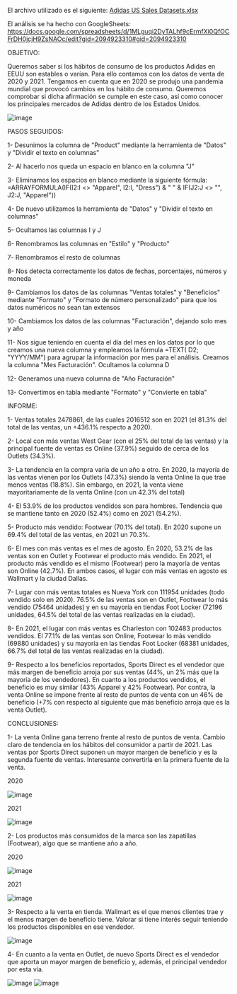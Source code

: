 El archivo utilizado es el siguiente: [Adidas US Sales Datasets.xlsx](https://github.com/user-attachments/files/17872842/Adidas.US.Sales.Datasets.xlsx)

El análisis se ha hecho con GoogleSheets: https://docs.google.com/spreadsheets/d/1MLguqi2DyTALhf9cErmfXi0QfOCFrDH0jcjH9ZsNAOc/edit?gid=2094923310#gid=2094923310

OBJETIVO:

Queremos saber si los hábitos de consumo de los productos Adidas en EEUU son estables o varían. Para ello contamos con los datos de venta de 2020 y 2021. Tengamos en cuenta que en 2020 se produjo una pandemia mundial que provocó cambios en los hábito de consumo. Queremos comprobar si dicha afirmación se cumple en este caso, así como conocer los principales mercados de Adidas dentro de los Estados Unidos.

![image](https://github.com/user-attachments/assets/04469289-9904-4faa-9e31-9c37d5e492b7)


PASOS SEGUIDOS:

1- Desunimos la columna de "Product" mediante la herramienta de "Datos" y "Dividir el texto en columnas"

2- Al hacerlo nos queda un espacio en blanco en la columna "J"

3- Eliminamos los espacios en blanco mediante la siguiente fórmula: =ARRAYFORMULA(IF(I2:I <> "Apparel", I2:I, "Dress") & " " & IF(J2:J <> "", J2:J, "Apparel"))

4- De nuevo utilizamos la herramienta de "Datos" y "Dividir el texto en columnas"

5- Ocultamos las columnas I y J

6- Renombramos las columnas en "Estilo" y "Producto"

7- Renombramos el resto de columnas

8- Nos detecta correctamente los datos de fechas, porcentajes, números y moneda

9- Cambiamos los datos de las columnas "Ventas totales" y "Beneficios" mediante "Formato" y "Formato de número personalizado" para que los datos numéricos no sean tan extensos

10- Cambiamos los datos de las columnas "Facturación", dejando solo mes y año

11- Nos sigue teniendo en cuenta el día del mes en los datos por lo que creamos una nueva columna y empleamos la fórmula =TEXT( D2; "YYYY/MM") para agrupar la información por mes para el análisis. Creamos la columna "Mes Facturación". Ocultamos la columna D

12- Generamos una nueva columna de "Año Facturación"

13- Convertimos en tabla mediante "Formato" y "Convierte en tabla"

INFORME:

1- Ventas totales 2478861, de las cuales 2016512 son en 2021 (el 81.3% del total de las ventas, un +436.1% respecto a 2020).

2- Local con más ventas West Gear (con el 25% del total de las ventas) y la principal fuente de ventas es Online (37.9%) seguido de cerca de los Outlets (34.3%).

3- La tendencia en la compra varía de un año a otro. En 2020, la mayoría de las ventas vienen por los Outlets (47.3%) siendo la venta Online la que trae menos ventas (18.8%). Sin embargo, en 2021, la venta viene mayoritariamente de la venta Online (con un 42.3% del total)

4- El 53.9% de los productos vendidos son para hombres. Tendencia que se mantiene tanto en 2020 (52.4%) como en 2021 (54.2%).

5- Producto más vendido: Footwear (70.1% del total). En 2020 supone un 69.4% del total de las ventas, en 2021 un 70.3%.

6- El mes con más ventas es el mes de agosto. En 2020, 53.2% de las ventas son en Outlet y Footwear el producto más vendido. En 2021, el producto más vendido es el mismo (Footwear) pero la mayoría de ventas son Online (42.7%). En ambos casos, el lugar con más ventas en agosto es Wallmart y la ciudad Dallas.

7- Lugar con más ventas totales es Nueva York con 111954 unidades (todo vendido solo en 2020). 76.5% de las ventas son en Outlet, Footwear lo más vendido (75464 unidades) y en su mayoría en tiendas Foot Locker (72196 unidades, 64.5% del total de las ventas realizadas en la ciudad).

8- En 2021, el lugar con más ventas es Charleston con 102483 productos vendidos. El 77.1% de las ventas son Online, Footwear lo más vendido (69880 unidades) y su mayoría en las tiendas Foot Locker (68381 unidades, 66.7% del total de las ventas realizadas en la ciudad).

9- Respecto a los beneficios reportados, Sports Direct es el vendedor que más margen de beneficio arroja por sus ventas (44%, un 2% más que la mayoría de los vendedores). En cuanto a los productos vendidos, el beneficio es muy similar (43% Apparel y 42% Footwear). Por contra, la venta Online se impone frente al resto de puntos de venta con un 46% de beneficio (+7% con respecto al siguiente que más beneficio arroja que es la venta Outlet).

CONCLUSIONES:

1- La venta Online gana terreno frente al resto de puntos de venta. Cambio claro de tendencia en los hábitos del consumidor a partir de 2021. Las ventas por Sports Direct suponen un mayor margen de beneficio y es la segunda fuente de ventas. Interesante convertirla en la primera fuente de la venta.

2020

![image](https://github.com/user-attachments/assets/15a6da2e-10ce-47b6-b8af-65d42fd7662e)


2021 

![image](https://github.com/user-attachments/assets/aade36c3-a743-4486-a9c7-0686ec401109)

2- Los productos más consumidos de la marca son las zapatillas (Footwear), algo que se mantiene año a año.

2020

![image](https://github.com/user-attachments/assets/f75c1d64-fd9e-42d7-8101-3f40cb82aac4)

2021

![image](https://github.com/user-attachments/assets/d353aa84-bcf9-4bdb-8d22-ef0d3a9ef810)

3- Respecto a la venta en tienda. Wallmart es el que menos clientes trae y el menos margen de beneficio tiene. Valorar si tiene interés seguir teniendo los productos disponibles en ese vendedor. 

![image](https://github.com/user-attachments/assets/954782d2-b553-46cd-bcbe-107b389cb98b)

4- En cuanto a la venta en Outlet, de nuevo Sports Direct es el vendedor que aporta un mayor margen de beneficio y, además, el principal vendedor por esta vía.

![image](https://github.com/user-attachments/assets/a40ddd8b-ebce-4cca-814e-efdf31c995cd)
![image](https://github.com/user-attachments/assets/010d9083-e07e-414c-8343-352d21965334)



